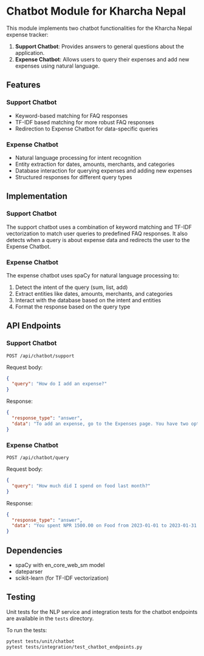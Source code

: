 # Chatbot Module for Kharcha Nepal

This module implements two chatbot functionalities for the Kharcha Nepal expense tracker:

1. **Support Chatbot**: Provides answers to general questions about the application.
2. **Expense Chatbot**: Allows users to query their expenses and add new expenses using natural language.

## Features

### Support Chatbot

- Keyword-based matching for FAQ responses
- TF-IDF based matching for more robust FAQ responses
- Redirection to Expense Chatbot for data-specific queries

### Expense Chatbot

- Natural language processing for intent recognition
- Entity extraction for dates, amounts, merchants, and categories
- Database interaction for querying expenses and adding new expenses
- Structured responses for different query types

## Implementation

### Support Chatbot

The support chatbot uses a combination of keyword matching and TF-IDF vectorization to match user queries to predefined FAQ responses. It also detects when a query is about expense data and redirects the user to the Expense Chatbot.

### Expense Chatbot

The expense chatbot uses spaCy for natural language processing to:

1. Detect the intent of the query (sum, list, add)
2. Extract entities like dates, amounts, merchants, and categories
3. Interact with the database based on the intent and entities
4. Format the response based on the query type

## API Endpoints

### Support Chatbot

```
POST /api/chatbot/support
```

Request body:
```json
{
  "query": "How do I add an expense?"
}
```

Response:
```json
{
  "response_type": "answer",
  "data": "To add an expense, go to the Expenses page. You have two options: 1. Add expenses manually by filling out the form, or 2. Use OCR by uploading a bill/receipt via the \"Scan Receipt\" button."
}
```

### Expense Chatbot

```
POST /api/chatbot/query
```

Request body:
```json
{
  "query": "How much did I spend on food last month?"
}
```

Response:
```json
{
  "response_type": "answer",
  "data": "You spent NPR 1500.00 on Food from 2023-01-01 to 2023-01-31."
}
```

## Dependencies

- spaCy with en_core_web_sm model
- dateparser
- scikit-learn (for TF-IDF vectorization)

## Testing

Unit tests for the NLP service and integration tests for the chatbot endpoints are available in the `tests` directory.

To run the tests:

```bash
pytest tests/unit/chatbot
pytest tests/integration/test_chatbot_endpoints.py
```